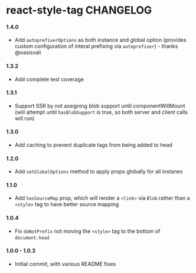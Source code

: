 # react-style-tag CHANGELOG

#### 1.4.0
* Add `autoprefixerOptions` as both instance and global option (provides custom configuration of interal prefixing via `autoprefixer`) - thanks @oasisvali

#### 1.3.2
* Add complete test coverage

#### 1.3.1
* Support SSR by not assigning blob support until componentWillMount (will attempt until `hasBlobSupport` is true, so both server and client calls will run)

#### 1.3.0
* Add caching to prevent duplicate tags from being added to head

#### 1.2.0
* Add `setGlobalOptions` method to apply props globally for all instanes

#### 1.1.0
* Add `hasSourceMap` prop, which will render a `<link>` via `Blob` rather than a `<style>` tag to have better source mapping

#### 1.0.4
* Fix `doNotPrefix` not moving the `<style>` tag to the bottom of `document.head`

#### 1.0.0 - 1.0.3
* Initial commit, with various README fixes
